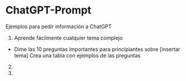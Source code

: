 # ChatGPT-Prompt
Ejemplos para pedir información a ChatGPT 

1. Aprende fácilmente cualquier tema complejo
  - Dime las 10 preguntas importantes para principiantes sobre [insertar tema] Crea una tabla con ejemplos de las preguntas 
2. 
3. 
